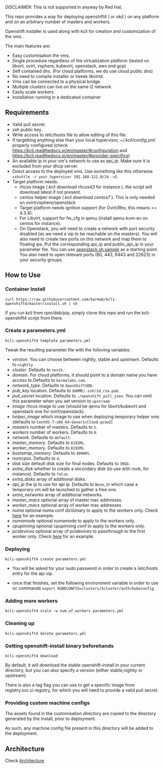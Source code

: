 *DISCLAIMER*: This is not supported in anyway by Red Hat.

This repo provides a way for deploying openshift4 ( or okd ) on any platform and on an arbitrary number of masters and workers.

Openshift installer is used along with kcli for creation and customization of the vms.

The main features are:

- Easy customisation the vms.
- Single procedure regardless of the virtualization platform (tested on libvirt, ovirt, vsphere, kubevirt, openstack, aws and gcp)
- Self contained dns. (For cloud platforms, we do use cloud public dns)
- No need to compile installer or tweak libvirtd.
- Vms can be connected to a physical bridge.
- Multiple clusters can live on the same l2 network.
- Easily scale workers.
- Installation running in a dedicated container

## Requirements

- Valid pull secret.
- ssh public key.
- Write access to /etc/hosts file to allow editing of this file.
- If targetting anything else than your local hypervisor, *~/.kcli/config.yml* properly configured (check https://kcli.readthedocs.io/en/master/#configuration and https://kcli.readthedocs.io/en/master/#provider-specifics)
- An available ip in your vm's network to use as *api_ip*. Make sure it is excluded from your dhcp server.
- Direct access to the deployed vms. Use something like this otherwise `sshuttle -r your_hypervisor 192.168.122.0/24 -v`).
- Target platform needs:
  - rhcos image ( *kcli download rhcos43* for instance ). the script will download latest if not present.
  - centos helper image ( *kcli download centos7* ). This is only needed on ovirt/vsphere/openstack
  - Target platform needs ignition support (for Ovirt/Rhv, this means >= 4.3.4).
  - For Libvirt, support for fw_cfg in qemu (install qemu-kvm-ev on centos for instance).
  - On Openstack, you will need to create a network with port security disabled (as we need a vip to be reachable on the masters). You will also need to create two ports on this network and map them to floating ips. Put the corresponding api_ip and public_api_ip in your parameter file. You can use [openstack.sh.sample](openstack.sh.sample) as a starting point. You also need to open relevant ports (80, 443, 6443 and 22623) in your security groups.

## How to Use

### Container Install

```
curl https://raw.githubusercontent.com/karmab/kcli-openshift4/master/install.sh | sh
```

If you run kcli from rpm/deb/pip, simply clone this repo and run the kcli-openshift4 script from there.

### Create a parameters.yml

```
kcli-openshift4 template parameters.yml
```

Tweak the resulting parameter file with the folloving variables:

- *version*. You can choose between nightly, stable and upstream. Defaults to `nightly`.
- *cluster*. Defaults to `testk`.
- *domain*. For cloud platforms, it should point to a domain name you have access to.Defaults to `karmalabs.com`.
- *network_type*. Defaults to `OpenShiftSDN`.
- *pub_key* location. Defaults to `$HOME/.ssh/id_rsa.pub`.
- *pull_secret* location. Defaults to `./openshift_pull.json`. You can omit this parameter when you set version to `upstream`
- *image* rhcos image to use (should be qemu for libvirt/kubevirt and openstack one for ovirt/openstack).
- *helper_image* which image to use when deploying temporary helper vms (defaults to `CentOS-7-x86_64-GenericCloud.qcow2`)
- *masters* number of masters. Defaults to `1`.
- *workers* number of workers. Defaults to `0`.
- *network*. Defaults to `default`.
- *master_memory*. Defaults to `8192Mi`.
- *worker_memory*. Defaults to `8192Mi`.
- *bootstrap_memory*. Defaults to `4096Mi`.
- *numcpus*. Defaults to `4`.
- *disk size* default disk size for final nodes. Defaults to `30Gb`.
- *extra_disk* whether to create a secondary disk (to use with rook, for instance). Defaults to `false`.
- *extra\_disks* array of additional disks.
- *api_ip* the ip to use for api ip. Defaults to `None`, in which case a temporary vm will be launched to gather a free one.
- *extra\_networks* array of additional networks.
- *master\_macs* optional array of master mac addresses.
- *worker\_macs* optional array of worker mac addresses.
- *numa* optional numa conf dictionary to apply to the workers only. Check [here](https://github.com/karmab/kcli-plans/blob/master/samples/cputuning/numa.yml) for an example.
- *numamode* optional numamode to apply to the workers only.
- *cpupinning* optional cpupinning conf to apply to the workers only.
- *pcidevices* optional array of pcidevices to passthrough to the first worker only. Check [here](https://github.com/karmab/kcli-plans/blob/master/samples/pcipassthrough/pci.yml) for an example.

### Deploying

```
kcli-openshift4 create parameters.yml
````

- You will be asked for your sudo password in order to create a /etc/hosts entry for the api vip.

- once that finishes, set the following environment variable in order to use oc commands `export KUBECONFIG=clusters/$cluster/auth/kubeconfig`

### Adding more workers

```
kcli-openshift4 scale -w num_of_workers parameters.yml
```

### Cleaning up

```
kcli-openshift4 delete parameters.yml
````

### Getting openshift-install binary beforehands

```
kcli-openshift4 download
````

By default, it will download the stable openshift-install in your current directory, but you can also specify a version (either stable,nightly or upstream).

There is also a tag flag you can use to get a specific image from registry.svc.ci registry, for which you will need to provide a valid pull secret.

### Providing custom machine configs

The assets found in the customisation directory are copied to the directory generated by the install, prior to deployment.

As such, any machine config file present in this directory will be added to the deployment.

## Architecture

Check [Architecture](ARCHITECTURE.md)
